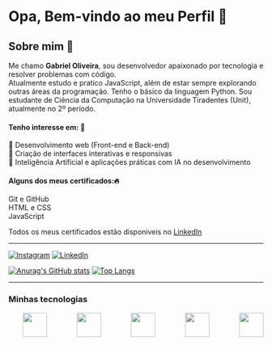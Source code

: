 # Opa, Bem-vindo ao meu Perfil 👋

## Sobre mim 👀
Me chamo **Gabriel Oliveira**, sou desenvolvedor apaixonado por tecnologia e resolver problemas com código. <br>Atualmente estudo e pratico JavaScript, além de estar sempre explorando outras áreas da programação. Tenho o básico da linguagem Python. Sou estudante de Ciência da Computação na Universidade Tiradentes (Unit), atualmente no 2º período.

    
#### Tenho interesse em: 💭
🔧 Desenvolvimento web (Front-end e Back-end) <br>
📱 Criação de interfaces interativas e responsivas <br>
🤖 Inteligência Artificial e aplicações práticas com IA no desenvolvimento <br>
    

#### Alguns dos meus certificados:🔥
    
Git e GitHub <br>
HTML e CSS <br>
JavaScript <br>

Todos os meus certificados estão disponiveis no [LinkedIn](https://www.linkedin.com/in/gabriel-cardoso-bb1175262/)

<hr>

[![Instagram](https://img.shields.io/badge/Instagram-E4405F?style=for-the-badge&logo=instagram&logoColor=white)](https://instagram.com/gabrielocf)
[![LinkedIn](https://img.shields.io/badge/LinkedIn-0077B5?style=for-the-badge&logo=linkedin&logoColor=white)](https://www.linkedin.com/in/gabriel-cardoso-bb1175262/)

<div>

[![Anurag's GitHub stats](https://github-readme-stats.vercel.app/api?username=gabriellloc&show_icons=true&theme=dark)]()
[![Top Langs](https://github-readme-stats.vercel.app/api/top-langs/?username=gabriellloc&theme=dark)]()

</div>

<!-- ![Top Langs](https://github-readme-stats.vercel.app/api/top-langs/?username=gabriellloc&hide_progress=true&layout=compact&theme=dark)
![Top Langs](https://github-readme-stats.vercel.app/api/top-langs/?username=gabriellloc&hide_progress=true&layout=compact&theme=dark) -->



<hr>

### Minhas tecnologias
<div style="display: flex; justify-content: space-between; gap: .5rem;"><br>
    <img style="width:3rem;" src="https://cdn.jsdelivr.net/gh/devicons/devicon@latest/icons/python/python-original.svg"/>
    &nbsp;
    <img style="width:3rem;" src="https://cdn.jsdelivr.net/gh/devicons/devicon@latest/icons/html5/html5-original-wordmark.svg"/>
    &nbsp;
    <img style="width:3rem;" src="https://cdn.jsdelivr.net/gh/devicons/devicon@latest/icons/css3/css3-original-wordmark.svg"/>
    &nbsp;
    <img style="width:3rem;" src="https://cdn.jsdelivr.net/gh/devicons/devicon@latest/icons/javascript/javascript-plain.svg" />
    &nbsp;
    <img style="width:3rem;" src="https://cdn.jsdelivr.net/gh/devicons/devicon@latest/icons/git/git-plain.svg" />      
</div>
